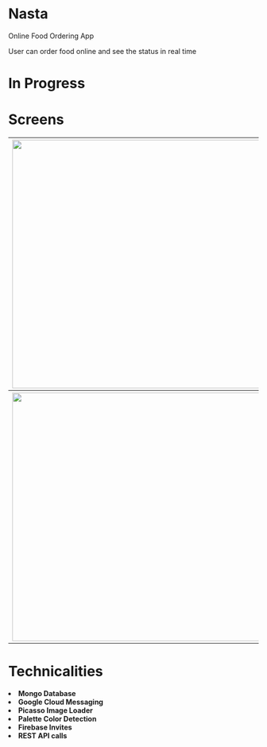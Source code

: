 # Nasta
Online Food Ordering App

User can order food online and see the status in real time

<h1>In Progress</h1>
<h1>Screens</h1>

<table>
<tr>

<th><img width="500px" height="500px" src="Images/1.png"/></th>
<th><img width="500px" height="500px" src="Images/2.png"/></th>
<th><img width="500px" height="500px" src="Images/3.png"/></th>
</tr>
<tr>
<th>
<img width="500px" height="500px" src="Images/4.png"/>
</th>
<th>
<img width="500px" height="500px" src="Images/5.png"/>
</th>
<th>
<img width="500px" height="500px" src="Images/6.png"/>
</th>
</tr>
<table>

<h1>Technicalities</h1>
   
  
  <b><li>Mongo Database</li></b>
  <b> <li>Google Cloud Messaging</li></b>
   <b> <li>Picasso Image Loader</li></b>
    <b><li>Palette Color Detection</li></b>
   <b> <li>Firebase Invites</li></b>
    <b><li>REST API calls</li></b>
    
    


